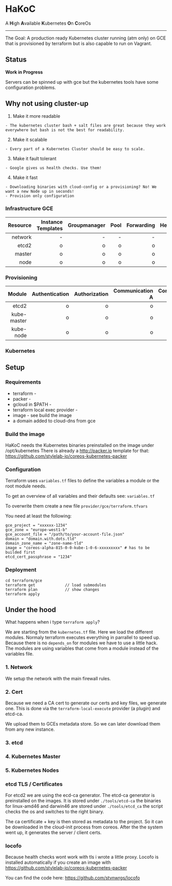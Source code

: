 # HaKoC #

A **H**igh **A**vailable **K**ubernetes **O**n **C**oreOs
***

The Goal: A production ready Kubernetes cluster running (atm only) on GCE that is provisioned by terraform
but is also capable to run on Vagrant.

## Status ##
**Work in Progress**

Servers can be spinned up with gce but the kubernetes tools have some configuration problems. 

## Why not using cluster-up ##

  1. Make it more readable

    - The kubernetes cluster bash + salt files are great because they work everywhere but bash is not the best for readability.

  2. Make it scalable

    - Every part of a Kubernetes Cluster should be easy to scale.

  3. Make it fault tolerant

    - Google gives us health checks. Use them!

  4. Make it fast

    - Downloading binaries with cloud-config or a provisioning? No! We want a new Node up in seconds!
    - Provision only configuration

### Infrastructure GCE ###

| Resource     | Instance Templates   | Groupmanager | Pool   | Forwarding   | Healtcheck    | Firewall   | Network   |
| ----------:|---------------------:| ------------:| ------:| ------------:| -------------:| ----------:| ---------:|
| network    | -                    |-             |-       |-             |-              |x           |o          |
| etcd2      | o                    |o             |o       |o             |o              |o           |o          |
| master     | o                    |o             |o       |o             |o              |o           |o          |
| node       | o                    |o             |o       |o             |-              |x           |o          |

### Provisioning ###

| Module     | Authentication | Authorization | Communication A | Communication B |
| ----------:|---------------:|--------------:|----------------:|----------------:|
| etcd2      | o              |o              |o                |o                |
| kube-master| o              |o              |o                |o                |
| kube-node  | o              |o              |o                |o                |

### Kubernetes ###


## Setup ##

### Requirements ###
  - terraform  -
  - packer -
  - gcloud in $PATH -
  - terraform local exec provider -
  - image - see build the image
  - a domain added to cloud-dns from gce

### Build the image ###

HaKoC needs the Kubernetes binaries preinstalled on the image under /opt/kubernetes
There is already a http://packer.io template for that: https://github.com/stylelab-io/coreos-kubernetes-packer

### Configuration ###
Terraform uses `variables.tf` files to define the variables a module or the root module needs.

To get an overview of all variables and their defaults see:
`variables.tf`

To overwrite them create a new file `provider/gce/terraform.tfvars`

You need at least the following:

```
gce_project = "xxxxxx-1234"
gce_zone = "europe-west1-b"
gce_account_file = "/path/to/your-account-file.json"
domain = "domain.with.dots.tld"
domain_zone_name = "zone-name-tld"
image = "coreos-alpha-815-0-0-kube-1-0-6-xxxxxxxxx" # has to be builded first
etcd_cert_passphrase = "1234"
```

### Deployment ###

```
cd terraform/gce
terraform get             // load submodules
terraform plan            // show changes
terraform apply
```

## Under the hood ##

What happens when i type `terraform apply`?

We are starting from the `kubernetes.tf` file.
Here we load the different modules. Normaly terraform executes everything in parrallel
to speed up. Because there is no `depends_on` for modules we have to use a little hack.
The modules are using variables that come from a module instead of the variables file.

### 1. Network ###
We setup the network with the main firewall rules.

### 2. Cert ###
Because we need a CA cert to generate our certs and key files, we generate one.
This is done via the `terraform-local-execute` provider  (a plugin) and etcd-ca.

We upload them to GCEs metadata store. So we can later download them from any new instance.

### 3. etcd ###

### 4. Kubernetes Master ###

### 5. Kubernetes Nodes ###

### etcd TLS / Certificates ###

For etcd2 we are using the ecd-ca generator. The etcd-ca generator is preinstalled on the images.
It is stored under `./tools/etcd-ca` the binaries for linux-amd46 and darwin46 are stored
under `./tools/etcd_ca` the script checks the os and switches to the right binary.

The ca certificate + key is then stored as metadata to the project. So it can be downloaded in the cloud-init process from coreos.
After the the system went up, it generates the server / client certs.

### locofo ###

Because health checks wont work with tls i wrote a little proxy. Locofo is installed automatically if you create an image with
https://github.com/stylelab-io/coreos-kubernetes-packer

You can find the code here:
https://github.com/stvnwrgs/locofo
